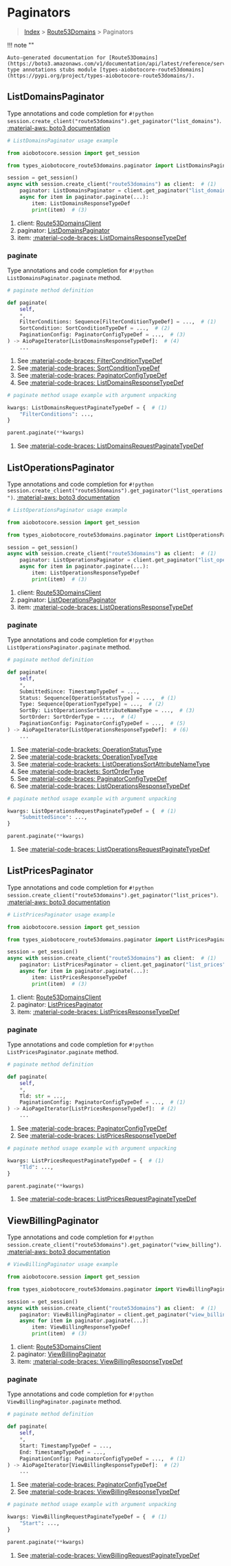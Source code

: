# Paginators

> [Index](../README.md) > [Route53Domains](./README.md) > Paginators

!!! note ""

    Auto-generated documentation for [Route53Domains](https://boto3.amazonaws.com/v1/documentation/api/latest/reference/services/route53domains.html#route53domains)
    type annotations stubs module [types-aiobotocore-route53domains](https://pypi.org/project/types-aiobotocore-route53domains/).

## ListDomainsPaginator

Type annotations and code completion for `#!python session.create_client("route53domains").get_paginator("list_domains")`.
[:material-aws: boto3 documentation](https://boto3.amazonaws.com/v1/documentation/api/latest/reference/services/route53domains/paginator/ListDomains.html#Route53Domains.Paginator.ListDomains)

```python
# ListDomainsPaginator usage example

from aiobotocore.session import get_session

from types_aiobotocore_route53domains.paginator import ListDomainsPaginator

session = get_session()
async with session.create_client("route53domains") as client:  # (1)
    paginator: ListDomainsPaginator = client.get_paginator("list_domains")  # (2)
    async for item in paginator.paginate(...):
        item: ListDomainsResponseTypeDef
        print(item)  # (3)
```

1. client: [Route53DomainsClient](./client.md)
2. paginator: [ListDomainsPaginator](./paginators.md#listdomainspaginator)
3. item: [:material-code-braces: ListDomainsResponseTypeDef](./type_defs.md#listdomainsresponsetypedef) 


### paginate

Type annotations and code completion for `#!python ListDomainsPaginator.paginate` method.

```python
# paginate method definition

def paginate(
    self,
    *,
    FilterConditions: Sequence[FilterConditionTypeDef] = ...,  # (1)
    SortCondition: SortConditionTypeDef = ...,  # (2)
    PaginationConfig: PaginatorConfigTypeDef = ...,  # (3)
) -> AioPageIterator[ListDomainsResponseTypeDef]:  # (4)
    ...
```

1. See [:material-code-braces: FilterConditionTypeDef](./type_defs.md#filterconditiontypedef) 
2. See [:material-code-braces: SortConditionTypeDef](./type_defs.md#sortconditiontypedef) 
3. See [:material-code-braces: PaginatorConfigTypeDef](./type_defs.md#paginatorconfigtypedef) 
4. See [:material-code-braces: ListDomainsResponseTypeDef](./type_defs.md#listdomainsresponsetypedef) 


```python
# paginate method usage example with argument unpacking

kwargs: ListDomainsRequestPaginateTypeDef = {  # (1)
    "FilterConditions": ...,
}

parent.paginate(**kwargs)
```

1. See [:material-code-braces: ListDomainsRequestPaginateTypeDef](./type_defs.md#listdomainsrequestpaginatetypedef) 
## ListOperationsPaginator

Type annotations and code completion for `#!python session.create_client("route53domains").get_paginator("list_operations")`.
[:material-aws: boto3 documentation](https://boto3.amazonaws.com/v1/documentation/api/latest/reference/services/route53domains/paginator/ListOperations.html#Route53Domains.Paginator.ListOperations)

```python
# ListOperationsPaginator usage example

from aiobotocore.session import get_session

from types_aiobotocore_route53domains.paginator import ListOperationsPaginator

session = get_session()
async with session.create_client("route53domains") as client:  # (1)
    paginator: ListOperationsPaginator = client.get_paginator("list_operations")  # (2)
    async for item in paginator.paginate(...):
        item: ListOperationsResponseTypeDef
        print(item)  # (3)
```

1. client: [Route53DomainsClient](./client.md)
2. paginator: [ListOperationsPaginator](./paginators.md#listoperationspaginator)
3. item: [:material-code-braces: ListOperationsResponseTypeDef](./type_defs.md#listoperationsresponsetypedef) 


### paginate

Type annotations and code completion for `#!python ListOperationsPaginator.paginate` method.

```python
# paginate method definition

def paginate(
    self,
    *,
    SubmittedSince: TimestampTypeDef = ...,
    Status: Sequence[OperationStatusType] = ...,  # (1)
    Type: Sequence[OperationTypeType] = ...,  # (2)
    SortBy: ListOperationsSortAttributeNameType = ...,  # (3)
    SortOrder: SortOrderType = ...,  # (4)
    PaginationConfig: PaginatorConfigTypeDef = ...,  # (5)
) -> AioPageIterator[ListOperationsResponseTypeDef]:  # (6)
    ...
```

1. See [:material-code-brackets: OperationStatusType](./literals.md#operationstatustype) 
2. See [:material-code-brackets: OperationTypeType](./literals.md#operationtypetype) 
3. See [:material-code-brackets: ListOperationsSortAttributeNameType](./literals.md#listoperationssortattributenametype) 
4. See [:material-code-brackets: SortOrderType](./literals.md#sortordertype) 
5. See [:material-code-braces: PaginatorConfigTypeDef](./type_defs.md#paginatorconfigtypedef) 
6. See [:material-code-braces: ListOperationsResponseTypeDef](./type_defs.md#listoperationsresponsetypedef) 


```python
# paginate method usage example with argument unpacking

kwargs: ListOperationsRequestPaginateTypeDef = {  # (1)
    "SubmittedSince": ...,
}

parent.paginate(**kwargs)
```

1. See [:material-code-braces: ListOperationsRequestPaginateTypeDef](./type_defs.md#listoperationsrequestpaginatetypedef) 
## ListPricesPaginator

Type annotations and code completion for `#!python session.create_client("route53domains").get_paginator("list_prices")`.
[:material-aws: boto3 documentation](https://boto3.amazonaws.com/v1/documentation/api/latest/reference/services/route53domains/paginator/ListPrices.html#Route53Domains.Paginator.ListPrices)

```python
# ListPricesPaginator usage example

from aiobotocore.session import get_session

from types_aiobotocore_route53domains.paginator import ListPricesPaginator

session = get_session()
async with session.create_client("route53domains") as client:  # (1)
    paginator: ListPricesPaginator = client.get_paginator("list_prices")  # (2)
    async for item in paginator.paginate(...):
        item: ListPricesResponseTypeDef
        print(item)  # (3)
```

1. client: [Route53DomainsClient](./client.md)
2. paginator: [ListPricesPaginator](./paginators.md#listpricespaginator)
3. item: [:material-code-braces: ListPricesResponseTypeDef](./type_defs.md#listpricesresponsetypedef) 


### paginate

Type annotations and code completion for `#!python ListPricesPaginator.paginate` method.

```python
# paginate method definition

def paginate(
    self,
    *,
    Tld: str = ...,
    PaginationConfig: PaginatorConfigTypeDef = ...,  # (1)
) -> AioPageIterator[ListPricesResponseTypeDef]:  # (2)
    ...
```

1. See [:material-code-braces: PaginatorConfigTypeDef](./type_defs.md#paginatorconfigtypedef) 
2. See [:material-code-braces: ListPricesResponseTypeDef](./type_defs.md#listpricesresponsetypedef) 


```python
# paginate method usage example with argument unpacking

kwargs: ListPricesRequestPaginateTypeDef = {  # (1)
    "Tld": ...,
}

parent.paginate(**kwargs)
```

1. See [:material-code-braces: ListPricesRequestPaginateTypeDef](./type_defs.md#listpricesrequestpaginatetypedef) 
## ViewBillingPaginator

Type annotations and code completion for `#!python session.create_client("route53domains").get_paginator("view_billing")`.
[:material-aws: boto3 documentation](https://boto3.amazonaws.com/v1/documentation/api/latest/reference/services/route53domains/paginator/ViewBilling.html#Route53Domains.Paginator.ViewBilling)

```python
# ViewBillingPaginator usage example

from aiobotocore.session import get_session

from types_aiobotocore_route53domains.paginator import ViewBillingPaginator

session = get_session()
async with session.create_client("route53domains") as client:  # (1)
    paginator: ViewBillingPaginator = client.get_paginator("view_billing")  # (2)
    async for item in paginator.paginate(...):
        item: ViewBillingResponseTypeDef
        print(item)  # (3)
```

1. client: [Route53DomainsClient](./client.md)
2. paginator: [ViewBillingPaginator](./paginators.md#viewbillingpaginator)
3. item: [:material-code-braces: ViewBillingResponseTypeDef](./type_defs.md#viewbillingresponsetypedef) 


### paginate

Type annotations and code completion for `#!python ViewBillingPaginator.paginate` method.

```python
# paginate method definition

def paginate(
    self,
    *,
    Start: TimestampTypeDef = ...,
    End: TimestampTypeDef = ...,
    PaginationConfig: PaginatorConfigTypeDef = ...,  # (1)
) -> AioPageIterator[ViewBillingResponseTypeDef]:  # (2)
    ...
```

1. See [:material-code-braces: PaginatorConfigTypeDef](./type_defs.md#paginatorconfigtypedef) 
2. See [:material-code-braces: ViewBillingResponseTypeDef](./type_defs.md#viewbillingresponsetypedef) 


```python
# paginate method usage example with argument unpacking

kwargs: ViewBillingRequestPaginateTypeDef = {  # (1)
    "Start": ...,
}

parent.paginate(**kwargs)
```

1. See [:material-code-braces: ViewBillingRequestPaginateTypeDef](./type_defs.md#viewbillingrequestpaginatetypedef) 
